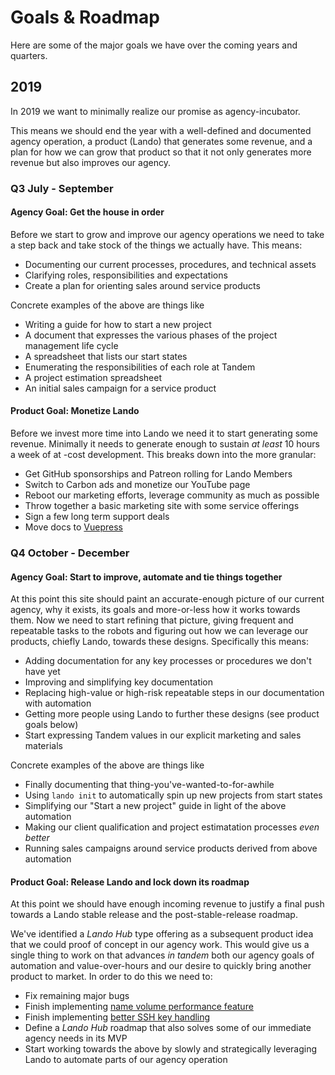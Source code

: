 # Goals & Roadmap

Here are some of the major goals we have over the coming years and quarters.

## 2019

In 2019 we want to minimally realize our promise as agency-incubator.

This means we should end the year with a well-defined and documented agency operation, a product (Lando) that generates some revenue, and a plan for how we can grow that product so that it not only generates more revenue but also improves our agency.

### Q3 July - September

#### Agency Goal: Get the house in order

Before we start to grow and improve our agency operations we need to take a step back and take stock of the things we actually have. This means:

* Documenting our current processes, procedures, and technical assets
* Clarifying roles, responsibilities and expectations
* Create a plan for orienting sales around service products

Concrete examples of the above are things like

* Writing a guide for how to start a new project
* A document that expresses the various phases of the project management life cycle
* A spreadsheet that lists our start states
* Enumerating the responsibilities of each role at Tandem
* A project estimation spreadsheet
* An initial sales campaign for a service product

#### Product Goal: Monetize Lando

Before we invest more time into Lando we need it to start generating some revenue. Minimally it needs to generate enough to sustain _at least_ 10 hours a week of at -cost development. This breaks down into the more granular:

* Get GitHub sponsorships and Patreon rolling for Lando Members
* Switch to Carbon ads and monetize our YouTube page
* Reboot our marketing efforts, leverage community as much as possible
* Throw together a basic marketing site with some service offerings
* Sign a few long term support deals
* Move docs to [Vuepress](https://github.com/lando/lando/issues/1410)

### Q4 October - December

#### Agency Goal: Start to improve, automate and tie things together

At this point this site should paint an accurate-enough picture of our current agency, why it exists, its goals and more-or-less how it works towards them. Now we need to start refining that picture, giving frequent and repeatable tasks to the robots and figuring out how we can leverage our products, chiefly Lando, towards these designs. Specifically this means:

* Adding documentation for any key processes or procedures we don't have yet
* Improving and simplifying key documentation
* Replacing high-value or high-risk repeatable steps in our documentation with automation
* Getting more people using Lando to further these designs (see product goals below)
* Start expressing Tandem values in our explicit marketing and sales materials

Concrete examples of the above are things like

* Finally documenting that thing-you've-wanted-to-for-awhile
* Using `lando init` to automatically spin up new projects from start states
* Simplifying our "Start a new project" guide in light of the above automation
* Making our client qualification and project estimatation processes _even better_
* Running sales campaigns around service products derived from above automation

#### Product Goal: Release Lando and lock down its roadmap

At this point we should have enough incoming revenue to justify a final push towards a Lando stable release and the post-stable-release roadmap.

We've identified a _Lando Hub_ type offering as a subsequent product idea that we could proof of concept in our agency work. This would give us a single thing to work on that advances _in tandem_ both our agency goals of automation and value-over-hours and our desire to quickly bring another product to market. In order to do this we need to:

* Fix remaining major bugs
* Finish implementing [name volume performance feature](https://github.com/lando/lando/issues/1460)
* Finish implementing [better SSH key handling](https://github.com/lando/lando/issues/478)
* Define a _Lando Hub_ roadmap that also solves some of our immediate agency needs in its MVP
* Start working towards the above by slowly and strategically leveraging Lando to automate parts of our agency operation
